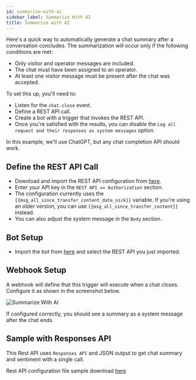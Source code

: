```yaml
---
id: summarize-with-ai
sidebar_label: Summarize With AI
title: Summarize with AI
---
```


Here's a quick way to automatically generate a chat summary after a conversation concludes. The summarization will occur only if the following conditions are met:

*   Only visitor and operator messages are included.
*   The chat must have been assigned to an operator.
*   At least one visitor message must be present after the chat was accepted.

To set this up, you'll need to:

*   Listen for the `chat.close` event.
*   Define a REST API call.
*   Create a bot with a trigger that invokes the REST API.
*   Once you're satisfied with the results, you can disable the `Log all request and their responses as system messages` option.

In this example, we'll use ChatGPT, but any chat completion API should work.

## Define the REST API Call

*   Download and import the REST API configuration from [here](/img/bot/ai/summarize-rest-api.json).
*   Enter your API key in the `REST API => Authorization` section.
*   The configuration currently uses the `{{msg_all_since_transfer_content_date_nick}}` variable. If you're using an older version, you can use `{{msg_all_since_transfer_content}}` instead.
*   You can also adjust the system message in the `Body` section.

## Bot Setup

* Import the bot from [here](/img/bot/ai/summarize-with-ai-bot.json) and select the REST API you just imported.

## Webhook Setup

A webhook will define that this trigger will execute when a chat closes. Configure it as shown in the screenshot below.

![Summarize With AI](/img/bot/summarize-with-ai.png)

If configured correctly, you should see a summary as a system message after the chat ends.

## Sample with Responses API

This Rest API uses `Responses API` and JSON output to get chat summary and sentiment with a single call.

Rest API configuration file sample download [here](/img/bot/chatgpt/chatgpt-summary-sentiment.json)
